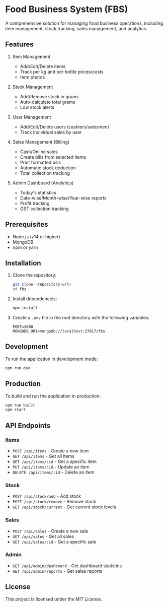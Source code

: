 # Food Business System (FBS)

A comprehensive solution for managing food business operations, including item management, stock tracking, sales management, and analytics.

## Features

1. Item Management
   - Add/Edit/Delete items
   - Track per kg and per bottle prices/costs
   - Item photos

2. Stock Management
   - Add/Remove stock in grams
   - Auto-calculate total grams
   - Low stock alerts

3. User Management
   - Add/Edit/Delete users (cashiers/salesmen)
   - Track individual sales by user

4. Sales Management (Billing)
   - Cash/Online sales
   - Create bills from selected items
   - Print formatted bills
   - Automatic stock deduction
   - Total collection tracking

5. Admin Dashboard (Analytics)
   - Today's statistics
   - Date-wise/Month-wise/Year-wise reports
   - Profit tracking
   - GST collection tracking

## Prerequisites

- Node.js (v14 or higher)
- MongoDB
- npm or yarn

## Installation

1. Clone the repository:
   ```bash
   git clone <repository-url>
   cd fbs
   ```

2. Install dependencies:
   ```bash
   npm install
   ```

3. Create a `.env` file in the root directory with the following variables:
   ```
   PORT=3000
   MONGODB_URI=mongodb://localhost:27017/fbs
   ```

## Development

To run the application in development mode:

```bash
npm run dev
```

## Production

To build and run the application in production:

```bash
npm run build
npm start
```

## API Endpoints

### Items
- `POST /api/items` - Create a new item
- `GET /api/items` - Get all items
- `GET /api/items/:id` - Get a specific item
- `PUT /api/items/:id` - Update an item
- `DELETE /api/items/:id` - Delete an item

### Stock
- `POST /api/stock/add` - Add stock
- `POST /api/stock/remove` - Remove stock
- `GET /api/stock/current` - Get current stock levels

### Sales
- `POST /api/sales` - Create a new sale
- `GET /api/sales` - Get all sales
- `GET /api/sales/:id` - Get a specific sale

### Admin
- `GET /api/admin/dashboard` - Get dashboard statistics
- `GET /api/admin/reports` - Get sales reports

## License

This project is licensed under the MIT License. 